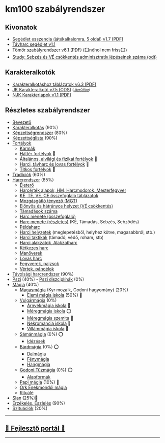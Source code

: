 # km100 szabályrendszer

## Kivonatok

- [Segédlet esszencia (játékalkalomra, 5 oldal) v1.7 (PDF)](https://github.com/kaktusztea/km100/raw/master/segedlet/km100_segedlet_ingame_v1.7.pdf?raw=true)
- [Távharc segédlet v1.1](https://github.com/kaktusztea/km100/raw/master/segedlet/km100_segedlet_tavharc_v1.1.pdf?raw=true)
- [Tömör szabályrendszer v6.1 (PDF)](https://github.com/kaktusztea/km100/raw/master/segedlet/km100_tomor_v6.1.pdf?raw=true) (⭕néhol nem friss⭕)
- [Study: Sebzés és VÉ csökkentés adminisztratív lépéseinek száma (odt)](https://github.com/kaktusztea/km100/blob/master/segedlet/Study_Sebzes_es_VE_csokk_lepesszama.pdf?raw=true)

## Karakteralkotók

- [Karakteralkotáshoz táblázatok v6.3 (PDF)](https://github.com/kaktusztea/km100/raw/master/segedlet/km100_segedlet_karakteralkotas_v6.3.pdf?raw=true)
- [JK Karakteralkotó v7.5 (ODS)](https://github.com/kaktusztea/km100/raw/master/segedlet/karakteralkoto_v7.5.ods?raw=true) <sub><sup>([LibreOffice](https://www.libreoffice.org/download/download/))</sup></sub>
- [NJK Karakterlapok v1.1 (PDF)](https://github.com/kaktusztea/km100/raw/master/segedlet/km100_NJK_karlap_v1.1.pdf?raw=true)

## Részletes szabályrendszer

- [Bevezető](000_bevezetes.md)
- [Karakteralkotás](010_karakteralkotas.md) (90%)
- [Képzettségrendszer](020_kepzettsegrendszer.md) (80%)
- [Képzettséglista](021_kepzettseglista.md) (90%)
- [Fortélyok](030_fortelyok.md)
	- [Karmák](031_karmak.md)
	- [Háttér fortélyok](032_hatter_fortelyok.md) 🚧
	- [Általános, alvilági és fizikai fortélyok](033_altalanos_fortelyok.md) 🚧
	- [Harci, távharc és lovas fortélyok](034_harci_fortelyok.md) 🚧
	- [Titkos fortélyok](035_titkos_fortelyok.md) 🚧
- [Tradíciók](040_tradiciok.md) (60%)
- [Harcrendszer](050_harcrendszer.md) (85%)
	- [Életerő](051_eletero.md)
	- [Harcérték alapok, HM, Harcmodorok, Mesterfegyver](052_01_harcertekek_elemei.md)
	- [KÉ, TÉ, VÉ, CÉ összefoglaló táblázatok](052_02_ke_te_ve_ce.md)
	- [Mozgásgátló tényező (MGT)](053_01_mgt.md)
	- [Előnyös és hátrányos helyzet (VÉ csökkentés)](053_02_elonyos_hatranyos_helyzet.md)
	- [Támadások száma](053_03_tamadasok_szama.md)
	- [Harc menete (összefoglaló)](054_01_02_harc_menete_osszefoglalas.md)
	- [Harc menete (részletes)](054_01_02_harc_menete_reszletes.md) (KÉ, Támadás, Sebzés, Sebződés)
	- [Példaharc](054_02_peldaharc.md)
	- [Harci helyzetek](055_01_02_harci_helyzetek.md) (meglepetésből, helyhez kötve, magasabbról, stb.)
	- [Harci taktikák](055_02_harci_taktikak.md) (támadó, védő, roham, stb)
	- [Harci alakzatok, Alakzatharc](055_03_harci_alakzatok.md)
	- [Kétkezes harc](055_04_ketkezes_harc.md)
	- [Manőverek](055_05_manoverek.md)
	- [Lovas harc](056_lovas_harc.md)
	- [Fegyverek, pajzsok](057_fegyverek.md)
	- [Vértek, páncélok](058_vertek_pancelok.md)
- [Távolsági harcrendszer](060_tavolsagi_harc.md) (90%)
- [Pszi](070_pszi.md) (40%)
	  - [Pszi diszciplínák](071_pszi_diszciplinak.md) (0%)
- [Mágia](080_magiarendszer.md) (40%)
	- [Magasmágia](085_magasmagia.md) (Kyr mozaik, Godoni hagyomány) (20%)
		- [Elemi mágia iskola](magia.magas/elemi_magia.md) (50%) 🚧
	- [Vulgármágia](081_vulgarmagia.md) (0%)
		- [Árnyékmágia iskola](magia.vulgar/arnyekmagia.md) 🚧
		- [Méregmágia iskola](magia.vulgar/meregmagia.md) ⭕
		- [Méregmágia szemita](magia.vulgar/meregmagia.szemita.md) 🚧
		- [Nekromancia iskola](magia.vulgar/nekromancia.md) 🚧
		- [Villámmágia iskola](magia.vulgar/villammagia.md) 🚧
	- [Sámánmágia](082_samanmagia.md) (0%) ⭕
		- [Idézések](magia.saman/idezesek.md)
	- [Bárdmágia](083_bardmagia.md) (0%) ⭕
		- [Dalmágia](magia.bard/dalmagia.md)
		- [Fénymágia](magia.bard/fenymagia.md)
		- [Hangmágia](magia.bard/hangmagia.md)
	- [Godoni Tűzmágia](084_tuzmagia.md) (0%) ⭕
		- [Alapformák](magia.godoni.tuz/alapformak.md)
	- [Papi mágia](089_papimagia.md) (10%) 🚧
	- [Ork Énekmondói mágia](086_ork.enekmondoi.magia.md)
	- [Rituálé](087_rituale.md)
- [Slan](090_slan.md) (25%)🚧
- [Érzékelés, Észlelés](100_erzekeles_eszleles.md) (90%)
- [Szituációk](110_szituaciok.md) (20%)

---
## [🚧 Fejlesztő portál 🚧](https://github.com/kaktusztea/km100/wiki)

---
